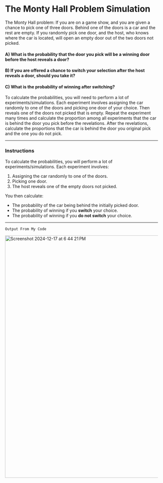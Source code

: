 # The Monty Hall Problem Simulation

The Monty Hall problem: If you are on a game show, and you are given a chance to pick one of
three doors. Behind one of the doors is a car and the rest are empty. If you randomly pick one
door, and the host, who knows where the car is located, will open an empty door out of the two
doors not picked.

#### A) What is the probability that the door you pick will be a winning door before the host reveals a door?

#### B) If you are offered a chance to switch your selection after the host reveals a door, should you take it?

#### C) What is the probability of winning after switching?

To calculate the probabilities, you will need to perform a lot of experiments/simulations. Each
experiment involves assigning the car randomly to one of the doors and picking one door of
your choice. Then reveals one of the doors not picked that is empty. Repeat the experiment
many times and calculate the proportion among all experiments that the car is behind the door
you pick before the revelations. After the revelations, calculate the proportions that the car is
behind the door you original pick and the one you do not pick.

---

### Instructions

To calculate the probabilities, you will perform a lot of experiments/simulations. Each experiment involves:
1. Assigning the car randomly to one of the doors.
2. Picking one door.
3. The host reveals one of the empty doors not picked.

You then calculate:
- The probability of the car being behind the initially picked door.
- The probability of winning if you **switch** your choice.
- The probability of winning if you **do not switch** your choice.

---

```
Output From My Code
```
<img width="798" alt="Screenshot 2024-12-17 at 6 44 21 PM" src="https://github.com/user-attachments/assets/0ce428b4-3e88-485c-bb0a-256ac6d0e15e" />

